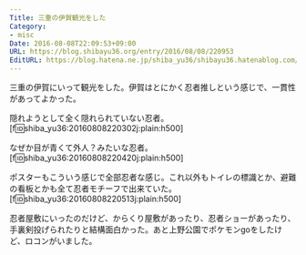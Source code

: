 ```yaml
---
Title: 三重の伊賀観光をした
Category:
- misc
Date: 2016-08-08T22:09:53+09:00
URL: https://blog.shibayu36.org/entry/2016/08/08/220953
EditURL: https://blog.hatena.ne.jp/shiba_yu36/shibayu36.hatenablog.com/atom/entry/10328749687178176405
---
```


三重の伊賀にいって観光をした。伊賀はとにかく忍者推しという感じで、一貫性があってよかった。

隠れようとして全く隠れられていない忍者。
[f:id:shiba_yu36:20160808220302j:plain:h500]

なぜか目が青くて外人？みたいな忍者。
[f:id:shiba_yu36:20160808220420j:plain:h500]

ポスターもこういう感じで全部忍者な感じ。これ以外もトイレの標識とか、避難の看板とかも全て忍者モチーフで出来ていた。
[f:id:shiba_yu36:20160808220513j:plain:h500]

忍者屋敷にいったのだけど、からくり屋敷があったり、忍者ショーがあったり、手裏剣投げられたりと結構面白かった。あと上野公園でポケモンgoをしたけど、ロコンがいました。

